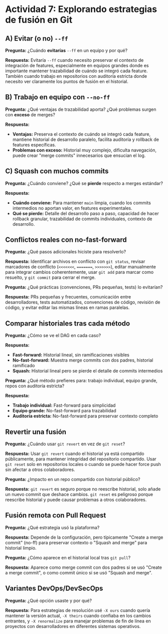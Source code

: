 # Actividad 7: Explorando estrategias de fusión en Git

## A) Evitar (o no) `--ff`

**Pregunta:** ¿Cuándo **evitarías** `--ff` en un equipo y por qué?

**Respuesta:** Evitaría `--ff` cuando necesito preservar el contexto de integración de features, especialmente en equipos grandes donde es importante mantener trazabilidad de cuándo se integró cada feature. También cuando trabajo en repositorios con auditoría estricta donde necesito ver claramente los puntos de fusión en el historial.

## B) Trabajo en equipo con `--no-ff`

**Pregunta:** ¿Qué ventajas de trazabilidad aporta? ¿Qué problemas surgen con **exceso** de merges?

**Respuesta:** 
- **Ventajas:** Preserva el contexto de cuándo se integró cada feature, mantiene historial de desarrollo paralelo, facilita auditoría y rollback de features específicas.
- **Problemas con exceso:** Historial muy complejo, dificulta navegación, puede crear "merge commits" innecesarios que ensucian el log.

## C) Squash con muchos commits

**Pregunta:** ¿Cuándo conviene? ¿Qué se **pierde** respecto a merges estándar?

**Respuesta:**
- **Cuándo conviene:** Para mantener `main` limpia, cuando los commits intermedios no aportan valor, en features experimentales.
- **Qué se pierde:** Detalle del desarrollo paso a paso, capacidad de hacer rollback granular, trazabilidad de commits individuales, contexto de desarrollo.

## Conflictos reales con no-fast-forward

**Pregunta:** ¿Qué pasos adicionales hiciste para resolverlo?

**Respuesta:** Identificar archivos en conflicto con `git status`, revisar marcadores de conflicto (`<<<<<<<`, `=======`, `>>>>>>>`), editar manualmente para integrar cambios coherentemente, usar `git add` para marcar como resuelto, y `git commit` para cerrar el merge.

**Pregunta:** ¿Qué prácticas (convenciones, PRs pequeñas, tests) lo evitarían?

**Respuesta:** PRs pequeñas y frecuentes, comunicación entre desarrolladores, tests automatizados, convenciones de código, revisión de código, y evitar editar las mismas líneas en ramas paralelas.

## Comparar historiales tras cada método

**Pregunta:** ¿Cómo se ve el DAG en cada caso?

**Respuesta:**
- **Fast-forward:** Historial lineal, sin ramificaciones visibles
- **No-fast-forward:** Muestra merge commits con dos padres, historial ramificado
- **Squash:** Historial lineal pero se pierde el detalle de commits intermedios

**Pregunta:** ¿Qué método prefieres para: trabajo individual, equipo grande, repos con auditoría estricta?

**Respuesta:**
- **Trabajo individual:** Fast-forward para simplicidad
- **Equipo grande:** No-fast-forward para trazabilidad
- **Auditoría estricta:** No-fast-forward para preservar contexto completo

## Revertir una fusión

**Pregunta:** ¿Cuándo usar `git revert` en vez de `git reset`?

**Respuesta:** Usar `git revert` cuando el historial ya está compartido públicamente, para mantener integridad del repositorio compartido. Usar `git reset` solo en repositorios locales o cuando se puede hacer force push sin afectar a otros colaboradores.

**Pregunta:** ¿Impacto en un repo compartido con historial público?

**Respuesta:** `git revert` es seguro porque no reescribe historial, solo añade un nuevo commit que deshace cambios. `git reset` es peligroso porque reescribe historial y puede causar problemas a otros colaboradores.

## Fusión remota con Pull Request

**Pregunta:** ¿Qué estrategia usó la plataforma?

**Respuesta:** Depende de la configuración, pero típicamente "Create a merge commit" (no-ff) para preservar contexto o "Squash and merge" para historial limpio.

**Pregunta:** ¿Cómo aparece en el historial local tras `git pull`?

**Respuesta:** Aparece como merge commit con dos padres si se usó "Create a merge commit", o como commit único si se usó "Squash and merge".

## Variantes DevOps/DevSecOps

**Pregunta:** ¿Qué opción usaste y por qué?

**Respuesta:** Para estrategias de resolución usé `-X ours` cuando quería mantener la versión actual, `-X theirs` cuando confiaba en los cambios entrantes, y `-X renormalize` para manejar problemas de fin de línea en proyectos con desarrolladores en diferentes sistemas operativos.
